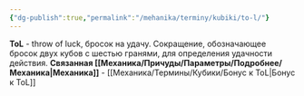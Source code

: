 ```yaml
---
{"dg-publish":true,"permalink":"/mehanika/terminy/kubiki/to-l/"}
---
```


**ToL** - throw of luck, бросок на удачу. Сокращение, обозначающее бросок двух кубов с шестью гранями, для определения удачности действия.
**Связанная [[Механика/Причуды/Параметры/Подробнее/Механика\|Механика]]** - [[Механика/Термины/Кубики/Бонус к ToL\|Бонус к ToL]]